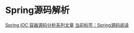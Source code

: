 # Spring源码解析
[Spring IOC 容器源码分析系列文章](https://www.cnblogs.com/nullllun/p/9109045.html)
[当前标签：Spring源码阅读](https://www.cnblogs.com/volcano-liu/tag/Spring%E6%BA%90%E7%A0%81%E9%98%85%E8%AF%BB/)
